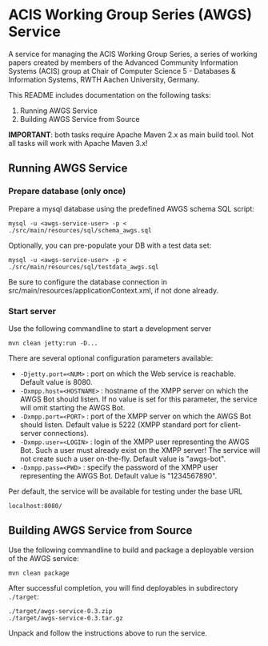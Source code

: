 # ACIS Working Group Series (AWGS) Service

A service for managing the ACIS Working Group Series, a series of working papers created by members of the Advanced Community Information Systems (ACIS) group at Chair of Computer Science 5 - Databases & Information Systems, RWTH Aachen University, Germany.

This README includes documentation on the following tasks:

1. Running AWGS Service
2. Building AWGS Service from Source

__IMPORTANT__: both tasks require Apache Maven 2.x as main build tool. Not all tasks will work with Apache Maven 3.x!
	
## Running AWGS Service

### Prepare database (only once)

Prepare a mysql database using the predefined AWGS schema SQL script:
	
```mysql -u <awgs-service-user> -p < ./src/main/resources/sql/schema_awgs.sql```
		
Optionally, you can pre-populate your DB with a test data set:
		
```mysql -u <awgs-service-user> -p < ./src/main/resources/sql/testdata_awgs.sql```
	
Be sure to configure the database connection in src/main/resources/applicationContext.xml, if not done already.
	
### Start server
	
Use the following commandline to start a development server

```mvn clean jetty:run -D...```

There are several optional configuration parameters available:

* `-Djetty.port=<NUM>` : port on which the Web service is reachable. Default value is 8080.
* `-Dxmpp.host=<HOSTNAME>` : hostname of the XMPP server on which the AWGS Bot should listen. If no value is set for this parameter, the service will omit starting the AWGS Bot.
* `-Dxmpp.port=<PORT>` : port of the XMPP server on which the AWGS Bot should listen. Default value is 5222 (XMPP standard port for client-server connections).
* `-Dxmpp.user=<LOGIN>` : login of the XMPP user representing the AWGS Bot. Such a user must already exist on the XMPP server! The service will not create such a user on-the-fly. Default value is "awgs-bot".
* `-Dxmpp.pass=<PWD>` : specify the password of the XMPP user representing the AWGS Bot. Default value is "1234567890".

Per default, the service will be available for testing under the base URL 

```localhost:8080/```

## Building AWGS Service from Source

Use the following commandline to build and package a deployable version of the AWGS service:
	
```mvn clean package```
	
After successful completion, you will find deployables in subdirectory `./target`:
	
```
./target/awgs-service-0.3.zip
./target/awgs-service-0.3.tar.gz
```			

Unpack and follow the instructions above to run the service.
	


